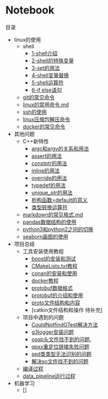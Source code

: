 # Notebook

目录

+ linux的使用  
    + shell
        + [1-shell介绍](./linux的使用/shell/1-shell介绍.md)
        + [2-shell的特殊变量](./linux的使用/shell/2-shell的特殊变量.md)
        + [3-set的用法](./linux的使用/shell/3-set的用法.md)
        + [4-shell变量替换](./linux的使用/shell/4-shell变量替换.md)
        + [5-shell运算符](./linux的使用/shell/5-shell运算符.md)
        + [6-if else语句](./linux的使用/shell/6-if%20else语句.md)
    + [git的常见命令](./linux的使用/git的常见命令.md)  
    + [linux的常用命令.md](./linux的使用/linux的常用命令.md)
    + [ssh的使用](./linux的使用/ssh的使用.md)
    + [linux压缩包解压命令](./linux的使用/linux压缩包解压命令.md)
    + [docker的常见命令](./linux的使用/docker的常见命令.md)
+ 其他问题
    + C++新特性
        + [argc和argv的关系和用法](./其他问题/C++新特性/argc和argv的关系.md)
        + [assert的用法](./其他问题/C++新特性/assert的用法.md)
        + [constptr的用法](./其他问题/C++新特性/constptr的用法.md)
        + [inline的用法](./其他问题/C++新特性/inline的用法.md)
        + [override的用法](./其他问题/C++新特性/override的用法.md)
        + [typedef的用法](./其他问题/C++新特性/typedef的用法.md)
        + [unique_ptr的用法](./其他问题/C++新特性/unique_ptr的用法.md)
        + [析构函数=default的意义](./其他问题/C++新特性/析构函数=default的意义.md)
        + [类型转换运算符](./其他问题/C++新特性/类型转换运算符.md)
    + [markdown的常见格式.md](./其他问题/markdown的常见格式.md)
    + [pandas数据结构的使用](./其他问题/pandas数据结构的使用.md)
    + [python3和python2之间的切换](./其他问题/python3和python2之间的切换.md)
    + [seaborn画图的使用](./其他问题/seaborn画图的使用.md)
+ 项目总结
    + 工具安装使用教程
        + [boost的安装和测试](./项目总结/工具安装使用教程/boost的安装和测试.md)
        + [CMakeLists.txt教程](./项目总结/工具安装使用教程/CMakeLists.txt教程.md)
        + [conan的安装和使用](./项目总结/工具安装使用教程/conan的安装和使用.md)
        + [docker教程](./项目总结/工具安装使用教程/docker教程.md)
        + [protobuf数据格式](./项目总结/工具安装使用教程/protobuf数据格式.md)
        + [protobuf的介绍和使用](./项目总结/工具安装使用教程/protobuf的介绍和使用.md)
        + [proto文件结构和内容](./项目总结/工具安装使用教程/proto文件结构和内容.md)
        + [catkin文件结构和操作 待补充]
    + 项目中遇到的问题  
        + [CouldNotfindGTest解决方法](./项目总结/项目中遇到的问题/Could%20NOT%20find%20GTest%20解决方法.md)
        + [g3logger安装问题](./项目总结/项目中遇到的问题/g3logger安装问题.md)
        + [osqp头文件找不到的问题.](./项目总结/项目中遇到的问题/osqp头文件找不到的问题.md)
        + [qpxx重定位链接失败问题](./项目总结/项目中遇到的问题/qpxx重定位链接失败问题.md)
        + [sed类类型无法识别的问题](./项目总结/项目中遇到的问题/sed类类型无法识别的问题.md)
        + [解决so文件找不到的问题](./项目总结/项目中遇到的问题/解决so文件找不到的问题.md)
    + [编译过程](./项目总结/编译过程.md)
    + [data_pipeline运行过程](./项目总结/date_pipeline运行过程.md)
+ 机器学习
    + []
